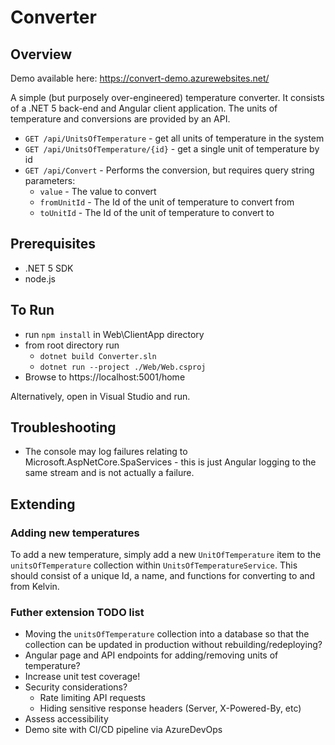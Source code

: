 # Converter

## Overview

Demo available here: https://convert-demo.azurewebsites.net/

A simple (but purposely over-engineered) temperature converter. It consists of a .NET 5 back-end and Angular client application. The units of temperature and conversions are provided by an API.

- `GET /api/UnitsOfTemperature` - get all units of temperature in the system
- `GET /api/UnitsOfTemperature/{id}` - get a single unit of temperature by id
- `GET /api/Convert` - Performs the conversion, but requires query string parameters:
  - `value` - The value to convert
  - `fromUnitId` - The Id of the unit of temperature to convert from
  - `toUnitId` - The Id of the unit of temperature to convert to

## Prerequisites

- .NET 5 SDK
- node.js

## To Run

- run `npm install` in Web\ClientApp directory
- from root directory run
  - `dotnet build Converter.sln`
  - `dotnet run --project ./Web/Web.csproj`
- Browse to https://localhost:5001/home

Alternatively, open in Visual Studio and run.

## Troubleshooting

- The console may log failures relating to Microsoft.AspNetCore.SpaServices - this is just Angular logging to the same stream and is not actually a failure.

## Extending

### Adding new temperatures

To add a new temperature, simply add a new `UnitOfTemperature` item to the `unitsOfTemperature` collection within `UnitsOfTemperatureService`. This should consist of a unique Id, a name, and functions for converting to and from Kelvin.

### Futher extension TODO list

- Moving the `unitsOfTemperature` collection into a database so that the collection can be updated in production without rebuilding/redeploying?
- Angular page and API endpoints for adding/removing units of temperature?
- Increase unit test coverage!
- Security considerations?
  - Rate limiting API requests
  - Hiding sensitive response headers (Server, X-Powered-By, etc)
- Assess accessibility
- Demo site with CI/CD pipeline via AzureDevOps
